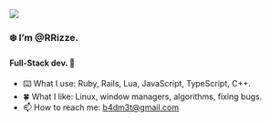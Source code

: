 <p align="left"><img src="https://media3.giphy.com/media/xTiIzJSKB4l7xTouE8/giphy.gif?cid=ecf05e47gnw28cavmccddgao1rk7rsgvin51al6fd10cupq9&rid=giphy.gif&ct=g" /></p>

### ❄️ I’m @RRizze. 
#### Full-Stack dev. 🦎

- ⌨️ What I use: Ruby, Rails, Lua, JavaScript, TypeScript, C++.
- 🍀 What I like: Linux, window managers, algorithms, fixing bugs.
- 📫 How to reach me: b4dm3t@gmail.com

<!---
RRizze/RRizze is a ✨ special ✨ repository because its `README.md` (this file) appears on your GitHub profile.
You can click the Preview link to take a look at your changes.
--->
